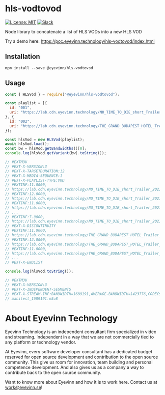 # hls-vodtovod

[![License: MIT](https://img.shields.io/badge/License-MIT-yellow.svg)](https://opensource.org/licenses/MIT) [![Slack](http://slack.streamingtech.se/badge.svg)](http://slack.streamingtech.se)

Node library to concatenate a list of HLS VODs into a new HLS VOD

Try a demo here: https://poc.eyevinn.technology/hls-vodtovod/index.html

## Installation

```
npm install --save @eyevinn/hls-vodtovod
```

## Usage

```javascript
const { HLSVod } = require("@eyevinn/hls-vodtovod");

const playlist = [{
  id: "001",
  uri: "https://lab.cdn.eyevinn.technology/NO_TIME_TO_DIE_short_Trailer_2021.mp4/manifest.m3u8",
}, {
  id: "002",
  uri: "https://lab.cdn.eyevinn.technology/THE_GRAND_BUDAPEST_HOTEL_Trailer_2014.mp4/manifest.m3u8",
}];

const hlsVod = new HLSVod(playlist);
await hlsVod.load();
const bw = hlsVod.getBandwidths()[0];
console.log(hlsVod.getVariant(bw).toString());

// #EXTM3U
// #EXT-X-VERSION:3
// #EXT-X-TARGETDURATION:12
// #EXT-X-MEDIA-SEQUENCE:1
// #EXT-X-PLAYLIST-TYPE:VOD
// #EXTINF:11.0000,
// https://lab.cdn.eyevinn.technology/NO_TIME_TO_DIE_short_Trailer_2021.mp4/manifest_2_00001.ts
// #EXTINF:12.0000,
// https://lab.cdn.eyevinn.technology/NO_TIME_TO_DIE_short_Trailer_2021.mp4/manifest_2_00002.ts
// #EXTINF:11.0000,
// https://lab.cdn.eyevinn.technology/NO_TIME_TO_DIE_short_Trailer_2021.mp4/manifest_2_00003.ts
// ...
// #EXTINF:7.0000,
// https://lab.cdn.eyevinn.technology/NO_TIME_TO_DIE_short_Trailer_2021.mp4/manifest_2_00008.ts
// #EXT-X-DISCONTINUITY
// #EXTINF:11.0000,
// https://lab.cdn.eyevinn.technology/THE_GRAND_BUDAPEST_HOTEL_Trailer_2014.mp4/manifest_1_00001.ts
// #EXTINF:12.0000,
// https://lab.cdn.eyevinn.technology/THE_GRAND_BUDAPEST_HOTEL_Trailer_2014.mp4/manifest_1_00002.ts
// #EXTINF:11.0000,
// https://lab.cdn.eyevinn.technology/THE_GRAND_BUDAPEST_HOTEL_Trailer_2014.mp4/manifest_1_00003.ts
// ...
// #EXT-X-ENDLIST

console.log(hlsVod.toString());

// #EXTM3U
// #EXT-X-VERSION:3
// #EXT-X-INDEPENDENT-SEGMENTS
// #EXT-X-STREAM-INF:BANDWIDTH=1689191,AVERAGE-BANDWIDTH=1423776,CODECS="avc1.4d4028,mp4a.40.2",RESOLUTION=1600x900,FRAME-RATE=23.976
// manifest_1689191.m3u8
```


# About Eyevinn Technology

Eyevinn Technology is an independent consultant firm specialized in video and streaming. Independent in a way that we are not commercially tied to any platform or technology vendor.

At Eyevinn, every software developer consultant has a dedicated budget reserved for open source development and contribution to the open source community. This give us room for innovation, team building and personal competence development. And also gives us as a company a way to contribute back to the open source community.

Want to know more about Eyevinn and how it is to work here. Contact us at work@eyevinn.se!

